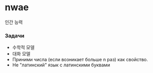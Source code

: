 # nwae
인간 능력

### Задачи
- 수학적 모델
- 대화 모델
- Приними числа (если возникает больше n раз) как свойство.
- Не "латинский" язык с латинскими буквами
